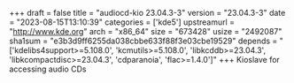 +++
draft = false
title = "audiocd-kio 23.04.3-3"
version = "23.04.3-3"
date = "2023-08-15T13:10:39"
categories = ['kde5']
upstreamurl = "http://www.kde.org"
arch = "x86_64"
size = "673428"
usize = "2492087"
sha1sum = "e3b3d9ff6255da038cbbe633f88f3e03cbe19529"
depends = "['kdelibs4support>=5.108.0', 'kcmutils>=5.108.0', 'libkcddb>=23.04.3', 'libkcompactdisc>=23.04.3', 'cdparanoia', 'flac>=1.4.0']"
+++
Kioslave for accessing audio CDs